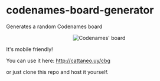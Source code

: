 # codenames-board-generator
Generates a random Codenames board

<p align="center">
  <img src="http://cattaneo.uy/cbg/codenames-board-horizontal.png" alt="Codenames' board"/>
</p>

It's mobile friendly!

You can use it here: http://cattaneo.uy/cbg

or just clone this repo and host it yourself.
